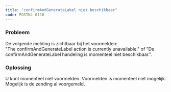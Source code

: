 ```yaml
---
title: "confirmAndGenerateLabel niet beschikbaar"
code: POSTNL-0110
---
```

### Probleem

De volgende melding is zichtbaar bij het voormelden:  
"The confirmAndGenerateLabel action is currently unavailable." of "De confirmAndGenerateLabel handeling is momenteel niet beschikbaar.".

### Oplossing

U kunt momenteel niet voormelden. Voormelden is momenteel niet mogelijk. Mogelijk is de zending al voorgemeld.
